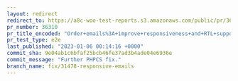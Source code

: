 ```yaml
---
layout: redirect
redirect_to: https://a8c-woo-test-reports.s3.amazonaws.com/public/pr/36310/e2e/index.html
pr_number: 36310
pr_title_encoded: "Order+emails%3A+improve+responsiveness+and+RTL+support"
pr_test_type: e2e
last_published: "2023-01-06 00:14:16 +0000"
commit_sha: 9e04ab1c6bfaf25bcb46fe37ad3b4ade04e6936e
commit_message: "Further PHPCS fix."
branch_name: fix/31478-responsive-emails
---
```

